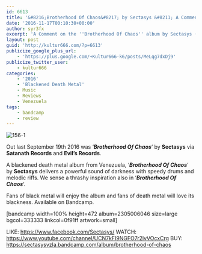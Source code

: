 ```yaml
---
id: 6613
title: '&#8216;Brotherhood Of Chaos&#8217; by Sectasys &#8211; A Comment'
date: '2016-11-17T00:10:30+00:00'
author: syr3fx
excerpt: 'A Comment on the ''Brotherhood Of Chaos'' album by Sectasys (2016).'
layout: post
guid: 'http://kultur666.com/?p=6613'
publicize_google_plus_url:
    - 'https://plus.google.com/+Kultur666-k6/posts/MeLqg7dxDj9'
publicize_twitter_user:
    - kultur666
categories:
    - '2016'
    - 'Blackened Death Metal'
    - Music
    - Reviews
    - Venezuela
tags:
    - bandcamp
    - review
---
```


![156-1](http://localhost:8080/wp-content/uploads/2016/11/156-1.jpg)

Out last September 19th 2016 was ‘***Brotherhood Of Chaos***‘ by **Sectasys** via **Satanath Records** and **Evil’s Records**.

A blackened death metal album from Venezuela, ‘***Brotherhood Of Chaos***‘ by **Sectasys** delivers a powerful sound of darkness with speedy drums and melodic riffs. We sense a thrashy inspiration also in ‘***Brotherhood Of Chaos***‘.

Fans of black metal will enjoy the album and fans of death metal will love its blackness. Available on Bandcamp.

\[bandcamp width=100% height=472 album=2305006046 size=large bgcol=333333 linkcol=0f91ff artwork=small\]

LIKE: <https://www.facebook.com/Sectasys/>
WATCH: <https://www.youtube.com/channel/UCN7kFI9NGFO7r2lvVOcxCrg>
BUY: <https://sectasysvzla.bandcamp.com/album/brotherhood-of-chaos>